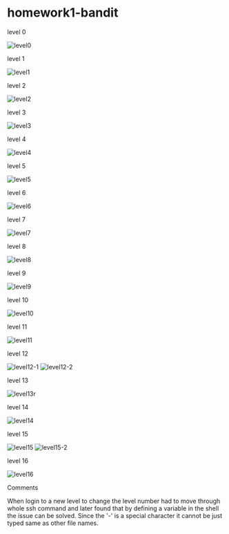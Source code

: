 # homework1-bandit

level 0

![level0](https://cloud.githubusercontent.com/assets/18346674/14382457/92babb16-fdab-11e5-8413-0871a1df5474.PNG)

level 1

![level1](https://cloud.githubusercontent.com/assets/18346674/14382468/ad5b76fe-fdab-11e5-877a-d7e0ac1e61c7.PNG)

level 2

![level2](https://cloud.githubusercontent.com/assets/18346674/14382478/bbf4f30c-fdab-11e5-84cb-9e1e1b5f3462.PNG)

level 3

![level3](https://cloud.githubusercontent.com/assets/18346674/14382645/fb55608a-fdac-11e5-8b59-5092bb749110.PNG)

level 4

![level4](https://cloud.githubusercontent.com/assets/18346674/14382648/01fa52c4-fdad-11e5-89e8-4c004949bf9b.PNG)

level 5

![level5](https://cloud.githubusercontent.com/assets/18346674/14382655/0a15724a-fdad-11e5-8ec9-0e5a3c154413.PNG)

level 6

![level6](https://cloud.githubusercontent.com/assets/18346674/14382686/42aa2178-fdad-11e5-803a-0a21b0e6ee1e.PNG)

level 7

![level7](https://cloud.githubusercontent.com/assets/18346674/14382689/49b2d910-fdad-11e5-915f-66502f5af469.PNG)

level 8

![level8](https://cloud.githubusercontent.com/assets/18346674/14382695/566b83dc-fdad-11e5-9991-34a5a9819f5f.PNG)

level 9

![level9](https://cloud.githubusercontent.com/assets/18346674/14382698/5ff24ef4-fdad-11e5-8ac5-09e36618ab18.PNG)

level 10

![level10](https://cloud.githubusercontent.com/assets/18346674/14382708/6b148838-fdad-11e5-9f0d-e83c69ecb058.PNG)

level 11

![level11](https://cloud.githubusercontent.com/assets/18346674/14382710/74f5c4ca-fdad-11e5-88c3-ced710b03f24.PNG)

level 12

![level12-1](https://cloud.githubusercontent.com/assets/18346674/14382718/876cc9dc-fdad-11e5-8ad0-afc4809bacc4.PNG)
![level12-2](https://cloud.githubusercontent.com/assets/18346674/14382723/92a5af1c-fdad-11e5-87bf-76c0401a6305.PNG)

level 13

![level13r](https://cloud.githubusercontent.com/assets/18346674/14382743/ac3dae48-fdad-11e5-9295-639724c8db4a.PNG)

level 14

![level14](https://cloud.githubusercontent.com/assets/18346674/14382750/b385e6d4-fdad-11e5-95ad-7d8f81689275.PNG)

level 15

![level15](https://cloud.githubusercontent.com/assets/18346674/14382753/bea4b95a-fdad-11e5-8a6e-8acc5008fd34.PNG)
![level15-2](https://cloud.githubusercontent.com/assets/18346674/14382758/c9b5bcae-fdad-11e5-80e6-6986f49bdd32.PNG)

level 16

![level16](https://cloud.githubusercontent.com/assets/18346674/14382763/d32f2fae-fdad-11e5-9420-144640e99340.PNG)

Comments

When login to a new level to change the level number had to move through whole ssh command and later found that by defining a variable in the shell the issue can be solved.
Since the '-' is a special character it cannot be just typed same as other file names.



